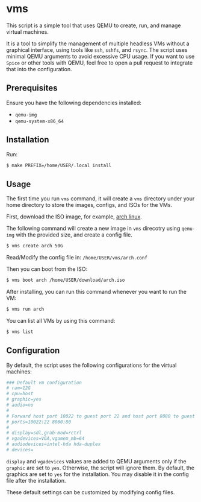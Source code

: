 # vms

This script is a simple tool that uses QEMU to create, run, and manage virtual
machines.

It is a tool to simplify the management of multiple headless VMs without a
graphical interface, using tools like `ssh`, `sshfs`, and `rsync`. The script
uses minimal QEMU arguments to avoid excessive CPU usage. If you want to use 
`Spice` or other tools with QEMU, feel free to open a pull request to integrate
that into the configuration.

## Prerequisites

Ensure you have the following dependencies installed:

- `qemu-img`
- `qemu-system-x86_64`

## Installation

Run:

```sh
$ make PREFIX=/home/USER/.local install  
```

## Usage

The first time you run `vms` command, it will create a `vms` directory under
your home directory to store the images, configs, and ISOs for the VMs.

First, download the ISO image, for example, [arch linux](https://archlinux.org/download/). 

The following command will create a new image in `vms` direcotry using `qemu-img`
with the provided size, and create a config file.


```sh
$ vms create arch 50G 
```

Read/Modify the config file in: `/home/USER/vms/arch.conf`

Then you can boot from the ISO:

```sh
$ vms boot arch /home/USER/download/arch.iso
```

After installing, you can run this command whenever you want to run the VM:

```sh
$ vms run arch 
```

You can list all VMs by using this command:

```sh
$ vms list 
```

## Configuration

By default, the script uses the following configurations for the virtual
machines:

```sh
### Default vm configuration
# ram=12G
# cpu=host
# graphic=yes
# audio=no
#
# Forward host port 10022 to guest port 22 and host port 8080 to guest port 80
# ports=10022:22 8080:80
#
# display=sdl,grab-mod=rctrl
# vgadevices=VGA,vgamem_mb=64
# audiodevices=intel-hda hda-duplex
# devices=
```

`display` and `vgadevices` values are added to QEMU arguments only if the
`graphic` are set to `yes`. Otherwise, the script will ignore them. By default,
the graphics are set to `yes` for the installation. You may disable it in the
config file after the installation.

These default settings can be customized by modifying config files.
